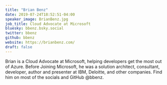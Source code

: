 ```yaml
---
title: "Brian Benz"
date: 2019-07-24T18:52:51-04:00
speaker_image: BrianBenz.jpg
job_title: Cloud Advocate at Microsoft
bluesky: bbenz.bsky.social
twitter: bbenz
github: bbenz
website: https://brianbenz.com/
draft: false
---
```


Brian is a Cloud Advocate at Microsoft, helping developers get the most out of Azure. Before Joining Microsoft, he was a solution architect, consultant, developer, author and presenter at IBM, Deloitte, and other companies. Find him on most of the socials and GitHub @bbenz.
